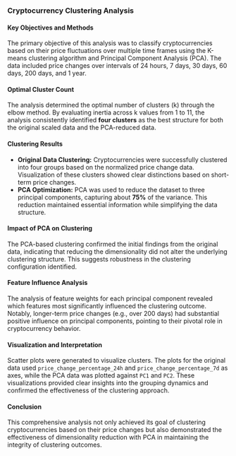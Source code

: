 ### Cryptocurrency Clustering Analysis

#### Key Objectives and Methods
The primary objective of this analysis was to classify cryptocurrencies based on their price fluctuations over multiple time frames using the K-means clustering algorithm and Principal Component Analysis (PCA). The data included price changes over intervals of 24 hours, 7 days, 30 days, 60 days, 200 days, and 1 year.

#### Optimal Cluster Count
The analysis determined the optimal number of clusters (k) through the elbow method. By evaluating inertia across k values from 1 to 11, the analysis consistently identified **four clusters** as the best structure for both the original scaled data and the PCA-reduced data.

#### Clustering Results
- **Original Data Clustering:** Cryptocurrencies were successfully clustered into four groups based on the normalized price change data. Visualization of these clusters showed clear distinctions based on short-term price changes.
- **PCA Optimization:** PCA was used to reduce the dataset to three principal components, capturing about **75%** of the variance. This reduction maintained essential information while simplifying the data structure.

#### Impact of PCA on Clustering
The PCA-based clustering confirmed the initial findings from the original data, indicating that reducing the dimensionality did not alter the underlying clustering structure. This suggests robustness in the clustering configuration identified.

#### Feature Influence Analysis
The analysis of feature weights for each principal component revealed which features most significantly influenced the clustering outcome. Notably, longer-term price changes (e.g., over 200 days) had substantial positive influence on principal components, pointing to their pivotal role in cryptocurrency behavior.

#### Visualization and Interpretation
Scatter plots were generated to visualize clusters. The plots for the original data used `price_change_percentage_24h` and `price_change_percentage_7d` as axes, while the PCA data was plotted against `PC1` and `PC2`. These visualizations provided clear insights into the grouping dynamics and confirmed the effectiveness of the clustering approach.

#### Conclusion
This comprehensive analysis not only achieved its goal of clustering cryptocurrencies based on their price changes but also demonstrated the effectiveness of dimensionality reduction with PCA in maintaining the integrity of clustering outcomes.